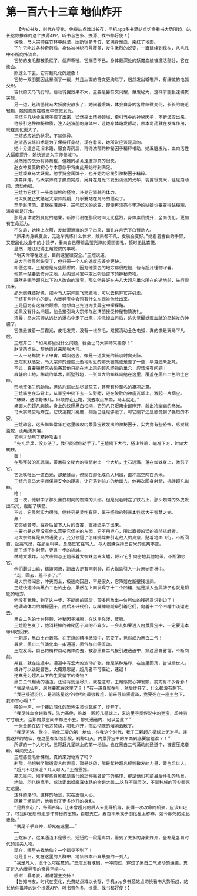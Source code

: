 # 第一百六十三章 地仙炸开
        【告知书友，时代在变化，免费站点难以长存，手机app多书源站点切换看书大势所趋，站长给你推荐的这个换源APP，听书音色多、换源、找书都好使！】
       傍晚，马大宗师在竹林中翻滚，压断很多青竹，它满身是血，染红了地面。
       下午它吃过各种奇药后，身体被神秘符号覆盖，发生激烈的蜕变，一直延续到现在，从毛孔中不断向外流血。
       它的的皮毛都被染红了，低声嘶吼，它痛苦不已，身体最深处的妖魔血统被激活部分，它在换血。
       照这么下去，它有超凡化的迹象！
       它的一双羽翼因此暴涨了一截，并且上面的符文更绚烂了，居然发出噼啪声，有细微的电弧交织。
       古代的天马飞行时，扇动羽翼效果不大，主要是靠符文闪耀，爆发秘力，这样才能极速横贯天际。
       另一边，赵清菡比马大妖魔安静多了，她闭着眼睛，体会自身的各种细微变化，长长的睫毛轻颤，她的面庞在晚霞中微微发光。
       王煊将几块金属牌子取了出来，猛然探出精神领域，牵引当中的神秘因子，不断汲取出来。
       他接引这种神秘物质，注入赵清菡的身体中，让她身体略发颤动，原本奇药就在发挥作用，现在变化更大了。
       王煊感应她的状况，不禁惊异。
       赵清菡说练旧术是为了保持好身材，现在看来，她所说应该是真的。
       她十分适合走旧术路，服食奇药后，再得浓郁的神秘因子精粹相助，她五脏发光，血肉活性大幅度提升，她快速进入宗师领域中。
       虽然她的战力有待商榷，但她的破关速度却真的很快。
       赵女神爱美的初心与本意似乎将由此开始得到满足。
       王煊观察马大妖魔，他手持金属牌子，也开始为它接引神秘因子精粹。
       夜幕降落，马大宗师终于换血完成，周身在月光下发出淡淡的光华，羽翼很宽大，轻轻拍动间，流动电弧。
       王煊为它烤了一头类似熊的怪物，补充它消耗的体力。
       马大妖魔正式踏足大宗师后期，几乎要站在凡马的顶点了。
       至于赵清菡，正躲在清泉中，宗师层次的蜕变，即便再漂亮与干净的姑娘也要变得黏糊糊，满身都是汗水。
       那是身体激烈变化的结果，新陈代谢在那段时间无比猛烈，身体素质提升，全面优化，更加有生命活力。
       不久后，她换上衣服，发丝湿漉漉的走了出来，面孔在月光下白皙动人。
       “原来肉身蜕变后，无论早先练什么体术，效果都不凡，皮肤会变好。”她看着雪白的手臂，又取出化妆盒中的小镜子，看向自己带着晶莹光泽的美丽面孔，顿时无比喜悦。
       显然，她还记得王煊脱皮的事呢。
       “明天你等在这里，目前这里很安全。”王煊说道。
       马大宗师虽然蜕变了，但只带一个人的速度应该会更快。
       即便这样，王煊也是有些顾虑的，因为他要去的地方都很危险，皆有超凡怪物守着。
       他第一站要去奇异之地，从内景异宝中取出列仙留下的神秘奇物。
       既然是赐予超凡以下的人改命的瑰宝，那么他最好在去八大超凡巢穴所在的逝地前，先行取出来。
       那头蜘蛛还好说，如今马大宗师能飞天遁地，可以去挑衅它并引走。
       王煊有些担心的是，内景异宝中会否有什么东西被他放出来。
       正是因为有这样的顾虑，他想自己先进内景异宝中探探路。
       如果没有什么问题，他会接引马大宗师与赵清菡接受神秘物质洗礼。
       清晨，马大宗师从远处的瀑布中走了出来，冲洗掉血污后，这头觉醒妖魔血脉的马越发的神骏了。
       它像是披着一层霞光，皮毛发亮，没有一根杂毛，双翼流动金色电弧，真的像是天马下凡般。
       王煊开口：“如果那里没什么问题，我会让马大宗师来接你！”
       赵清菡点头，帮他取过来那张大弓。
       一人一马都披上了甲胄，瞬间远去，像是一道发光的箭羽射向天际。
       王煊默默感受，马大宗师的速度比逝地附近的那头银熊还是差了一些，毕竟还未超凡。
       不过，真要骑着它去偷袭其他只能在地上跑的超凡怪物的巢穴，应该没有问题！
       寂静的山地，稀疏的草木，断壁残垣，一张巨大的蜘蛛网结在这里，覆盖在黑白二色的土台畔。
       密地整体生机勃勃，但这片遗址却尽显荒芜，甚至有种莫名的凄凉之意。
       王煊骑坐在马背上，从半空中扔下去一头野猪，砸在破败的神庙瓦砾上，激起一片烟尘。
       “蛛蛛，送你野味儿，麻烦你让让路，我去取点东西，马上就走。”
       桌面大的超凡蜘蛛，身上的纹理黑白相间，它的八只眼睛全部睁开，射出冷幽幽的乌光。
       马大宗师皮毛炸立，它快速提升高度，相距已经足够远了，可它刚才还是感觉到了强烈的不安。
       王煊动容，这头蜘蛛常年在这里吸收内景异宝散发出的神秘因子，实力竟有些恐怖，感觉比蚕蛇、山龟更厉害。
       它刚才动用了精神攻击！
       “先礼后兵，没办法了，我只能对你动手了。”王煊摘下大弓，搭上铁箭，瞄准下方，射向大蜘蛛。
       轰！
       在那残破的瓦砾间，带着符文秘力的铁箭射出一个大坑，土石迸溅，落在蜘蛛身上，激怒了它。
       它张嘴吐出一道白光，那是蛛丝，但现在却化成杀人利器，直冲高空两百余米。
       王煊示意马大宗师保持安全的距离，让它落到前方的地面去，他再次回身射箭，挑衅超凡蜘蛛。
       咚！
       这一次，他射中了那头黑白相间的蜘蛛的头部，但是宛若射在了铁石上，那头蜘蛛的外皮发出乌光，震断了铁箭。
       不过，它虽然实力很强，但终究是灵性有限，属于怪物的残暴本性远大于智慧之光。
       轰！
       它突破音障，在身后留下大片的白雾，直接追杀了出来。
       主要也是这里没有什么需要它保护的东西，它不用担心，所以直接凶猛的追杀挑衅者。
       马大宗师算是真的通灵了，充分领悟了怎样挑衅并引走敌人的真意，贴着地面飞行，不断回首，趾高气昂，在那里叫唤，总感觉它在骂人，与大蜘蛛保持三百米的远离不变。
       而王煊不时射箭，更进一步的挑衅。
       林地大爆炸，马大宗师与王煊带着大蜘蛛远离废墟，将??它引向密地其他地带，不断激怒它。
       他们翻过山岭，横渡河流，跑出去足有两刻钟，将大蜘蛛引入一片原始密林中。
       “走，回去，差不多了。”
       马大宗师闻言，冲天而上，极速向回赶，不是很久，它降落在断壁残垣间。
       王煊快速冲向黑白二色的土台，果然在上面发现了十二个凹糟，这是插入金属牌子也就是钥匙的地方。
       他没有犹豫，到了这一步，不能瞻前顾后，顶多再放出一位列仙的残碎意识到边了！
       他调动体内的神秘因子，而后不计代价，以精神领域牵引着它们，向着十二个凹糟中浇灌进去。
       黑白二色的土台轻颤，神秘因子沸腾，在这里弥漫，蒸腾。
       王煊脸色变了，他消耗掉的神秘因子真的不算少，一会儿如果进入内景异宝中，一定要连本带利收回来。
       一刹那，黑白土台轰鸣，在王煊的精神感知中，它变了，竟然成为黑白二气！
       最后，黑白二气演化出一条通道，黑气与白雾流动。
       王煊发现，自己的精神自动离体而去，被那黑白二气接引进通道中，穿过黑白雾霭，不断向前。
       并且，就在这途中，通道中有宏大的波动扩张，像是某种烙印，在这里回荡，告诫后世人。
       或许可以说是警告，大概意思是，超凡者不可临近，速退！
       还真是为超凡以下的生灵留下的奇物？
       黑白二气翻涌的通道，还没有到达尽头，就在这时，王煊感觉心神发颤，前方有不少身影！
       “我是地仙啊，居然要死在这里了？！”有一道身影在叫，然后炸开了，什么都没有剩下。
       “我已接近羽化，是河洛星这个时代的最强教祖，前来寻前贤遗泽，竟要死在一座土台下，我不甘心啊！”
       砰的一声，一个接近羽化的恐怖生灵也瓦解了，炸开了。
       “我是纯血金翅鹏族，法力高绝，称雄一颗超凡星球上，来这里寻觅传说中的至宝，却神羽寸寸崩灭，连那内景空间中都进不去，惨死通道内，何以至此？”
       一头金鹏在这个地方焚烧，羽毛炸开，而后彻底的烟消云散了。
       “我是河洛、欧拉、羽化三星的第一地仙，在我这个时代，我于三颗超凡星球上无对手。连我这样的地仙，在这里都如泡影般，刹那幻灭。内景异宝中的东西到底要留给谁？！”
       所谓的一个大时代，三颗超凡星球上的第一地仙，也在黑白二气涌动的通道中，被碾压成齑粉，瞬间死去。
       王煊感觉毛骨悚然，真的来对地方了吗？
       刹那，他想到了那道宏大的声音，那是烙印，那是某种超凡规则散发的力量，警告后世人。
       “超凡不可接近？凡人可入。”王煊震撼。
       毫无疑问，刚才那些身影都是古代的恐怖强者留下的烙印，那是他们死前最后挣扎的场景。
       地仙、羽化级高手、成功走出妖魔真体路的金翅大鹏……这群不同层次，不同种族的顶尖都死在这里。
       这样的烙印，这样的场景，实在震慑人心。
       随着王煊前行，他看到了更多炸开的身影。
       “是我贪心了，每隔百年，让未曾超凡的后人来此寻机缘，获得一次改命的机会，应该知足了。可我却妄想带走那件神秘的宝物，自取灭亡。五百年来我于羽化星上称尊，如今却死的如此卑微。”
       “我是千手真神，却死在这里……”
       ……
       王煊麻了，这条通道不是很长，短短的一段距离内，看到了太多的身影炸开，全都是各自时代的顶尖人物。
       现在，哪里去找地仙？一个都见不到了！
       可是昔日，死在这里的人群中，地仙根本不算最强的一列人。
       “我是凡人，没什么可在意的。”王煊没有耽搁，一冲而过，穿过了黑白二气涌动的通道，真正进入内景异宝的奇异空间中。
       感谢：县老表，谢谢盟主支持！
       【告知书友，时代在变化，免费站点难以长存，手机app多书源站点切换看书大势所趋，站长给你推荐的这个换源APP，听书音色多、换源、找书都好使！】